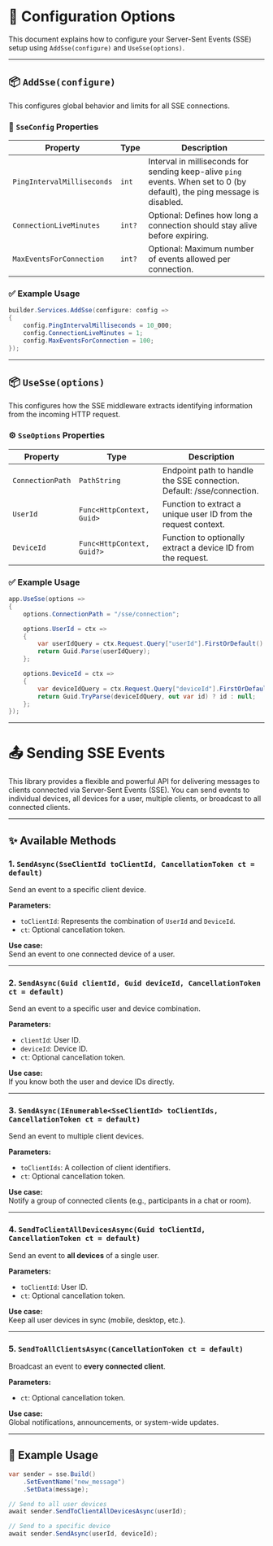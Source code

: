 ﻿# 🧪 Configuration Options

This document explains how to configure your Server-Sent Events (SSE) setup using `AddSse(configure)` and `UseSse(options)`.

---

## 📦 `AddSse(configure)`

This configures global behavior and limits for all SSE connections.

### 🔧 `SseConfig` Properties

| Property                  | Type       | Description                                                                                                              |
|---------------------------|------------|--------------------------------------------------------------------------------------------------------------------------|
| `PingIntervalMilliseconds` | `int`      | Interval in milliseconds for sending keep-alive `ping` events. When set to 0 (by default), the ping message is disabled. |
| `ConnectionLiveMinutes`    | `int?`     | Optional: Defines how long a connection should stay alive before expiring.                                               |
| `MaxEventsForConnection`   | `int?`     | Optional: Maximum number of events allowed per connection.                                                               |

### ✅ Example Usage

```csharp
builder.Services.AddSse(configure: config =>
{
    config.PingIntervalMilliseconds = 10_000;
    config.ConnectionLiveMinutes = 1;
    config.MaxEventsForConnection = 100;
});
```

---

## 📦 `UseSse(options)`
This configures how the SSE middleware extracts identifying information from the incoming HTTP request.

### ⚙️ `SseOptions` Properties

| Property         | Type      | Description                                                                                                              |
|------------------|-----------|--------------------------------------------------------------------------------------------------------------------------|
| `ConnectionPath` | `PathString`     | Endpoint path to handle the SSE connection. Default: /sse/connection. |
| `UserId`         | `Func<HttpContext, Guid>`     | Function to extract a unique user ID from the request context. |
| `DeviceId`       | `Func<HttpContext, Guid?>`    | Function to optionally extract a device ID from the request.|

### ✅ Example Usage

```csharp
app.UseSse(options =>
{
    options.ConnectionPath = "/sse/connection";

    options.UserId = ctx =>
    {
        var userIdQuery = ctx.Request.Query["userId"].FirstOrDefault() ?? string.Empty;
        return Guid.Parse(userIdQuery);
    };

    options.DeviceId = ctx =>
    {
        var deviceIdQuery = ctx.Request.Query["deviceId"].FirstOrDefault();
        return Guid.TryParse(deviceIdQuery, out var id) ? id : null;
    };
});
```

---

# 📤 Sending SSE Events

This library provides a flexible and powerful API for delivering messages to clients connected via Server-Sent Events (SSE). You can send events to individual devices, all devices for a user, multiple clients, or broadcast to all connected clients.

---

## ✨ Available Methods

### 1. `SendAsync(SseClientId toClientId, CancellationToken ct = default)`
Send an event to a specific client device.

**Parameters:**
- `toClientId`: Represents the combination of `UserId` and `DeviceId`.
- `ct`: Optional cancellation token.

**Use case:**  
Send an event to one connected device of a user.

---

### 2. `SendAsync(Guid clientId, Guid deviceId, CancellationToken ct = default)`
Send an event to a specific user and device combination.

**Parameters:**
- `clientId`: User ID.
- `deviceId`: Device ID.
- `ct`: Optional cancellation token.

**Use case:**  
If you know both the user and device IDs directly.

---

### 3. `SendAsync(IEnumerable<SseClientId> toClientIds, CancellationToken ct = default)`
Send an event to multiple client devices.

**Parameters:**
- `toClientIds`: A collection of client identifiers.
- `ct`: Optional cancellation token.

**Use case:**  
Notify a group of connected clients (e.g., participants in a chat or room).

---

### 4. `SendToClientAllDevicesAsync(Guid toClientId, CancellationToken ct = default)`
Send an event to **all devices** of a single user.

**Parameters:**
- `toClientId`: User ID.
- `ct`: Optional cancellation token.

**Use case:**  
Keep all user devices in sync (mobile, desktop, etc.).

---

### 5. `SendToAllClientsAsync(CancellationToken ct = default)`
Broadcast an event to **every connected client**.

**Parameters:**
- `ct`: Optional cancellation token.

**Use case:**  
Global notifications, announcements, or system-wide updates.

---

## 🧪 Example Usage

```csharp
var sender = sse.Build()
    .SetEventName("new_message")
    .SetData(message);

// Send to all user devices
await sender.SendToClientAllDevicesAsync(userId);

// Send to a specific device
await sender.SendAsync(userId, deviceId);



